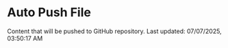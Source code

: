 # Auto Push File

Content that will be pushed to GitHub repository.
Last updated: 07/07/2025, 03:50:17 AM